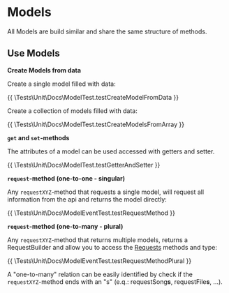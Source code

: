 # Models

All Models are build similar and share the same structure of methods.

## Use Models

**Create Models from data**

Create a single model filled with data:

{{ \Tests\Unit\Docs\ModelTest.testCreateModelFromData }}

Create a collection of models filled with data:

{{ \Tests\Unit\Docs\ModelTest.testCreateModelsFromArray }}

**`get` and `set`-methods**

The attributes of a model can be used accessed with getters and setter.

{{ \Tests\Unit\Docs\ModelTest.testGetterAndSetter }}


**`request`-method (one-to-one - singular)**

Any `requestXYZ`-method that requests a single model, will request all information from the api and returns the model
directly:

{{ \Tests\Unit\Docs\ModelEventTest.testRequestMethod }}

**`request`-method (one-to-many - plural)**

Any `requestXYZ`-method that returns multiple models, returns a RequestBuilder and allow you to access
the [Requests](Requests.md) methods and type:

{{ \Tests\Unit\Docs\ModelEventTest.testRequestMethodPlural }}

A "one-to-many" relation can be easily identified by check if the `requestXYZ`-method ends with an "s" (e.q.:
requestSong**s**, requestFile**s**, ...).

